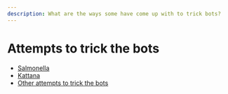 ```yaml
---
description: What are the ways some have come up with to trick bots?
---
```


# Attempts to trick the bots

* [Salmonella](salmonella.md)
* [Kattana](kattana.md)
* [Other attempts to trick the bots](other-attempts-to-trick-the-bot.md)

####  <a id="background"></a>

